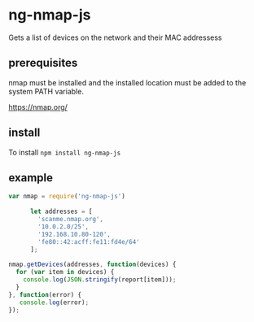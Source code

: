 # ng-nmap-js
Gets a list of devices on the network and their MAC addressess

## prerequisites ##

nmap must be installed and the installed location must be added to the system PATH variable.

https://nmap.org/

## install ##

To install `npm install ng-nmap-js`

## example ##
```javascript
var nmap = require('ng-nmap-js')
  
      let addresses = [
        'scanme.nmap.org',
        '10.0.2.0/25',
        '192.168.10.80-120',
        'fe80::42:acff:fe11:fd4e/64'
      ];
    
nmap.getDevices(addresses, function(devices) {
  for (var item in devices) {
    console.log(JSON.stringify(report[item]));
  }
}, function(error) {
   console.log(error);
});
```